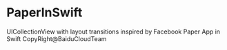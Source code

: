 # PaperInSwift
UICollectionView with layout transitions inspired by Facebook Paper App in Swift
CopyRight@BaiduCloudTeam
